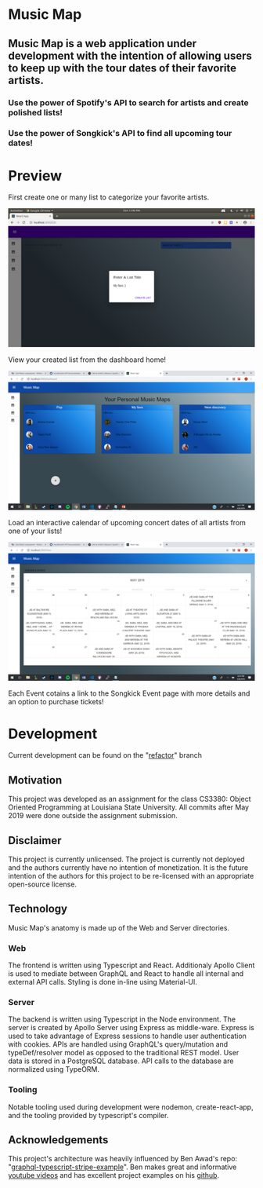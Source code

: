 # Music Map

## Music Map is a web application under development with the intention of allowing users to keep up with the tour dates of their favorite artists.

### Use the power of Spotify's API to search for artists and create polished lists!

### Use the power of Songkick's API to find all upcoming tour dates!

# Preview

First create one or many list to categorize your favorite artists.

![img1](README-ASSETS/img1.png)

View your created list from the dashboard home!

![img3](README-ASSETS/img3.png)

Load an interactive calendar of upcoming concert dates of all artists from one of your lists!

![img2](README-ASSETS/img2.png)

Each Event cotains a link to the Songkick Event page with more details and an option to purchase tickets!

# Development

Current development can be found on the "<a href="https://github.com/alxford45/oop-project/tree/refactor">refactor</a>" branch

## Motivation

This project was developed as an assignment for the class CS3380: Object Oriented Programming at Louisiana State University. All commits after May 2019 were done outside the assignment submission.

## Disclaimer

This project is currently unlicensed. The project is currently not deployed and the authors currently have no intention of monetization. It is the future intention of the authors for this project to be re-licensed with an appropriate open-source license.

## Technology

Music Map's anatomy is made up of the Web and Server directories.

### Web

The frontend is written using Typescript and React. Additionaly Apollo Client is used to mediate between GraphQL and React to handle all internal and external API calls. Styling is done in-line using Material-UI.

### Server

The backend is written using Typescript in the Node environment. The server is created by Apollo Server using Express as middle-ware. Express is used to take advantage of Express sessions to handle user authentication with cookies. APIs are handled using GraphQL's query/mutation and typeDef/resolver model as opposed to the traditional REST model. User data is stored in a PostgreSQL database. API calls to the database are normalized using TypeORM.

### Tooling

Notable tooling used during development were nodemon, create-react-app, and the tooling provided by typescript's compiler.

## Acknowledgements

This project's architecture was heavily influenced by Ben Awad's repo: "<a href="https://github.com/benawad/graphql-typescript-stripe-example">graphql-typescript-stripe-example</a>".
Ben makes great and informative <a href="https://www.youtube.com/user/99baddawg">youtube videos</a> and has excellent project examples on his <a href="https://github.com/benawad">github</a>.
